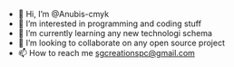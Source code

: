 - 👋 Hi, I’m @Anubis-cmyk
- 👀 I’m interested in programming and coding stuff
- 🌱 I’m currently learning any new technologi schema
- 💞️ I’m looking to collaborate on any open source project
- 📫 How to reach me sgcreationspc@gmail.com

<!---
Anubis-cmyk/Anubis-cmyk is a ✨ special ✨ repository because its `README.md` (this file) appears on your GitHub profile.
You can click the Preview link to take a look at your changes.
--->
